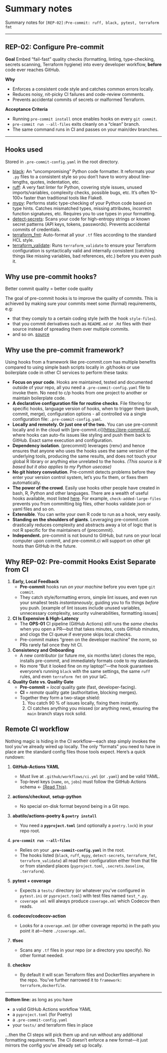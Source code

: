 # Summary notes
Summary notes for `[REP-02]:Pre-commit: ruff, black, pytest, terraform fmt`

---

## REP-02: Configure Pre-commit

**Goal**
Embed “fail-fast” quality checks (formatting, linting, type-checking, secrets scanning, Terraform hygiene) into every developer workflow, **before** code ever reaches GitHub.

**Why**

* Enforces a consistent code style and catches common errors locally.
* Reduces noisy, nit-picky CI failures and code-review comments.
* Prevents accidental commits of secrets or malformed Terraform.

**Acceptance Criteria**

* Running `pre-commit install` once enables hooks on every `git commit`.
* `pre-commit run --all-files` exits cleanly on a “clean” branch.
* The same command runs in CI and passes on your main/dev branches.

---

## Hooks used
Stored in `.pre-commit-config.yaml` in the root directory.
* [black](https://github.com/psf/black): An “uncompromising” Python code formatter. It reformats your `.py` files to a consistent style so you don’t have to worry about line‐lengths, quotes, indentation, etc.
* [ruff](https://github.com/astral-sh/ruff-pre-commit): A very fast linter for Python, covering style issues, unused imports/variables, complexity checks, possible bugs, etc. It’s often 10–100× faster than traditional tools like Flake8.
* [mypy](https://github.com/pre-commit/mirrors-mypy): Performs static type-checking of your Python code based on type hints. Catches mismatched types, missing attributes, incorrect function signatures, etc. Requires you to use types in your formatting.
* [detect-secrets](https://github.com/Yelp/detect-secrets): Scans your code for high-entropy strings or known secret patterns (API keys, tokens, passwords). Prevents accidental commits of credentials.
* [terraform_fmt](https://github.com/antonbabenko/pre-commit-terraform): Auto-format all your `.tf` files according to the standard HCL style.
* [terraform_validate](https://github.com/antonbabenko/pre-commit-terraform): Runs `terraform_validate` to ensure your Terraform configuration is syntactically valid and internally consistent (catching things like missing variables, bad references, etc.) before you even push it.

## Why use pre-commit hooks?
Better commit quality = better code quality

The goal of pre-commit hooks is to improve the quality of commits. 
This is achieved by making sure your commits meet some (formal) requirements, e.g:
* that they comply to a certain coding style (with the hook `style-files`).
* that you commit derivatives such as `README.md` or `.Rd` files with their source instead of spreading them over multiple commits.
* and so on. [source](https://cloud.r-project.org/web/packages/precommit/vignettes/why-use-hooks.html#:~:text=The%20goal%20of%20pre%2Dcommit,such%20as%20README.md%20or%20.)

## Why use the pre-commit framework?
Using hooks from a framework like pre-commit.com has multiple benefits compared to using simple bash scripts locally in .git/hooks or use boilerplate code in other CI services to perform these tasks:
* **Focus on your code**. Hooks are maintained, tested and documented outside of your repo, all you need a `.pre-commit-config.yaml` file to invoke them. No need to c/p hooks from one project to another or maintain boilerplate code.
* **A declarative configuration file for routine checks**. File filtering for specific hooks, language version of hooks, when to trigger them (push, commit, merge), configuration options - all controlled via a single configuration file: `.pre-commit-config.yaml`.
* **Locally and remotely. Or just one of the two.** You can use pre-commit locally and in the cloud with [pre-commit.ci](https://pre-commit.ci/, where hooks can auto-fix issues like styling and push them back to GitHub. Exact same execution and configuration.
* **Dependency isolation**. {precommit} leverages {renv} and hence ensures that anyone who uses the hooks uses the same version of the underlying tools, producing the same results, and does not touch your global R library or anything else unrelated to the hooks. _(This source is R based but it also applies to my Python usecase)_
* **No git history convolution**. Pre-commit detects problems before they enter your version control system, let’s you fix them, or fixes them automatically.
* **The power of the crowd**. Easily use hooks other people have created in bash, R, Python and other languages. There are a wealth of useful hooks available, most listed [here](https://pre-commit.com/hooks.html). For example, `check-added-large-files` prevents you from committing big files, other hooks validate json or yaml files and so on.
* **Extensible**. You can write your own R code to run as a hook, very easily.
* **Standing on the shoulders of giants**. Leveraging pre-commit.com drastically reduces complexity and abstracts away a lot of logic that is not R specific for the maintainers of {precommit}.
* **Independent.** pre-commit is not bound to GitHub, but runs on your local computer upon commit, and pre-commit.ci will support on other git hosts than GitHub in the future.

## Why REP-02: Pre-commit Hooks Exist Separate from CI
1. **Early, Local Feedback**
    - **Pre-commit** hooks run *on your machine* before you even type `git commit`.
    - They catch style/formatting errors, simple lint issues, and even run your smallest tests *instantaneously*, guiding you to fix things *before* you push. [example of lint issues include unused variables, unnecessary complexity, security vulnerabilities, formatting issues]
2. **CI Is Expensive & High-Latency**
    - The **OPS-01** CI pipeline (GitHub Actions) still runs the *same* checks when you open a PR—but that takes minutes, costs GitHub minutes, and clogs the CI queue if everyone skips local checks.
    - Pre-commit makes “green on the developer machine” the *norm*, so PRs rarely fail once they hit CI.
3. **Consistency and Onboarding**
    - A new contributor (or future me, six months later) clones the repo, installs pre-commit, and immediately formats code to my standards.
    - No more “But it looked fine on *my* laptop!”—the hook guarantees everyone’s running `black` with the same settings, the same `ruff` rules, and even `terraform fmt` on your IaC.
4. **Quality Gate vs. Quality Gate**
    - **Pre-commit** = *local* quality gate (fast, developer-facing).
    - **CI** = *remote* quality gate (authoritative, blocking merges).
    - Together they form a two-stage shield:
        1. You catch 90 % of issues locally, fixing them instantly.
        2. CI catches anything you missed (or anything new), ensuring the `main` branch stays rock solid.

## Remote CI workflow
Nothing magic is hiding in the CI workflow—each step simply invokes the tool you’ve already wired up locally. The only “formats” you need to have in place are the standard config files those tools expect. Here’s a quick rundown:

1. **GitHub-Actions YAML**
   * Must live at `.github/workflows/ci.yml` (or `.yaml`) and be valid YAML.
   * Top-level keys (`name`, `on`, `jobs`) must follow the GitHub Actions schema ← [(Read This)](https://docs.github.com/actions/using-workflows/workflow-syntax-for-github-actions).

2. **actions/checkout**, **setup-python**
   * No special on-disk format beyond being in a Git repo.

3. **abatilo/actions-poetry & `poetry install`**
   * You need a **`pyproject.toml`** (and optionally a `poetry.lock`) in your repo root.

4. **`pre-commit run --all-files`**
   * Relies on your **`.pre-commit-config.yaml`** in the root.
   * The hooks listed (`black`, `ruff`, `mypy`, `detect-secrets`, `terraform_fmt`, `terraform_validate`) all read their configuration either from that file or from standard places (`pyproject.toml`, `.secrets.baseline`, `.terraform`).

5. **pytest + coverage**
   * Expects a `tests/` directory (or whatever you’ve configured in `pytest.ini` or `pyproject.toml`) with test files named `test_*.py`.
   * `coverage xml` will always produce `coverage.xml` which Codecov then reads.

6. **codecov/codecov-action**
   * Looks for a `coverage.xml` (or other coverage reports) in the path you point it at—here `./coverage.xml`.

7. **tfsec**
   * Scans any `.tf` files in your repo (or a directory you specify). No other format needed.

8. **checkov**
   * By default it will scan Terraform files and Dockerfiles anywhere in the repo. You’ve further narrowed it to `framework: terraform,dockerfile`.

---

**Bottom line:** as long as you have

* a valid GitHub Actions workflow YAML
* a `pyproject.toml` (for Poetry)
* a `.pre-commit-config.yaml`
* your `tests/` and terraform files in place

…then the CI steps will pick them up and run without any additional formatting requirements. The CI doesn’t enforce a new format—it just mirrors the config you’ve already set up locally.
